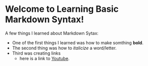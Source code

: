 # Welcome to Learning Basic Markdown Syntax!

A few things I learned about Markdown Sytax:
* One of the first things I learned was how to make somthing **bold**.
* The second thing was how to *italicize* a word/letter.
* Third was creating links
  - here is a link to [Youtube](https://www.youtube.com).
